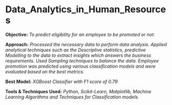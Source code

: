# Data_Analytics_in_Human_Resources

**Objective:** *To predict eligibility for an employee to be promoted or not.* 

**Approach:** *Processed the necessary data to perform data analysis. Applied analytical techniques such as the Descriptive statistics, predictive Modelling to the data to extract insights which answers the business requirements. Used Sampling techniques to balance the data. Employee promotion was predicted using various classification models and were evaluated based on the best metrics.* 

**Best Model:** *XGBoost Classifier with F1 score of 0.79*

**Tools & Techniques Used:** *Python, Scikit-Learn, Matplotlib, Machine Learning Algorithms and Techniques for Classification models.*
